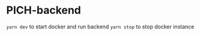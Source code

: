 # PICH-backend
```yarn dev``` to start docker and run backend
```yarn stop``` to stop docker instance